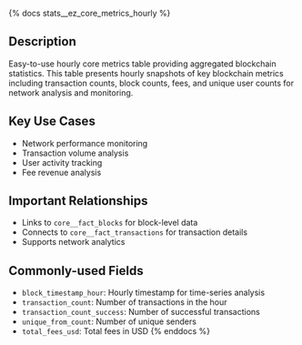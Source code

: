 {% docs stats__ez_core_metrics_hourly %}
## Description
Easy-to-use hourly core metrics table providing aggregated blockchain statistics. This table presents hourly snapshots of key blockchain metrics including transaction counts, block counts, fees, and unique user counts for network analysis and monitoring.

## Key Use Cases
- Network performance monitoring
- Transaction volume analysis
- User activity tracking
- Fee revenue analysis

## Important Relationships
- Links to `core__fact_blocks` for block-level data
- Connects to `core__fact_transactions` for transaction details
- Supports network analytics

## Commonly-used Fields
- `block_timestamp_hour`: Hourly timestamp for time-series analysis
- `transaction_count`: Number of transactions in the hour
- `transaction_count_success`: Number of successful transactions
- `unique_from_count`: Number of unique senders
- `total_fees_usd`: Total fees in USD
{% enddocs %} 